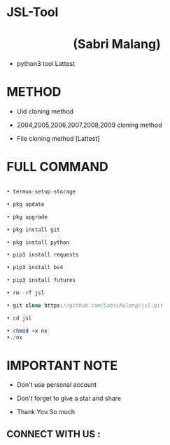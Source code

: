 # JSL-Tool





<h1 align="center">(Sabri Malang)</h1>

* python3 tool Lattest 

# METHOD 

* Uid cloning method

* 2004,2005,2006,2007,2008,2009 cloning method

* File cloning method [Lattest]



# FULL COMMAND 

```php

• termux-setup-storage

• pkg update

• pkg upgrade

• pkg install git

• pkg install python

• pip3 install requests

• pip3 install bs4

• pip3 install futures

• rm -rf jsl

• git clone https://github.com/SabriMalang/jsl.git

• cd jsl

• chmod +x nx
•./nx

```

# IMPORTANT NOTE

* Don't use personal account

* Don't forget to give a star and share 

* Thank You So much

## CONNECT WITH US :
